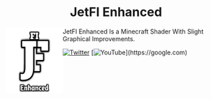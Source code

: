 <H1 align = "center"> JetFI Enhanced </H1>
<img src = "docs/pack_icon.png" align = "left" width = "130" height = "150" alt = "JetFI Enhanced Logo">

JetFI Enhanced Is a Minecraft Shader With Slight Graphical Improvements.

[![Twitter](https://img.shields.io/twitter/follow/Aniky99?style=flat-square)](https://twitter.com/NMcpe222)
[![YouTube]([https://img.shields.io/youtube/channel/Aniky99?style=flat-square](https://img.shields.io/badge/YouTube-red?style=for-the-badge&logo=youtube&logoColor=white)https://img.shields.io/badge/YouTube-red?style=for-the-badge&logo=youtube&logoColor=white)](https://google.com)
